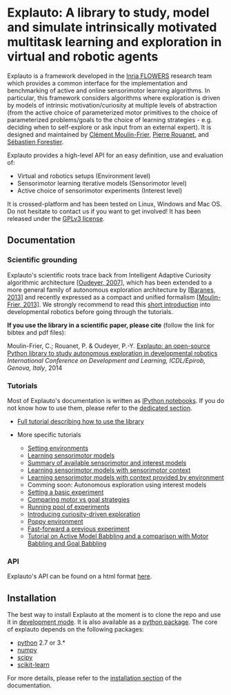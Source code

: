 # Explauto: A library to study, model and simulate intrinsically motivated multitask learning and exploration in virtual and robotic agents #

Explauto is a framework developed in the [Inria FLOWERS](https://flowers.inria.fr/) research team which provides a common interface for the implementation and benchmarking of active and online sensorimotor learning algorithms. In particular, this framework considers algorithms where exploration is driven by models of intrinsic motivation/curiosity at multiple levels of abstraction (from the active choice of parameterized motor primitives to the choice of parameterized problems/goals to the choice of learning strategies - e.g. deciding when to self-explore or ask input from an external expert). It is designed and maintained by [Clément Moulin-Frier](https://flowers.inria.fr/clement_mf/), [Pierre Rouanet](https://github.com/pierre-rouanet), and [Sébastien Forestier](http://sforestier.com/).

Explauto provides a high-level API for an easy definition, use and evaluation of:

* Virtual and robotics setups (Environment level)
* Sensorimotor learning iterative models (Sensorimotor level)
* Active choice of sensorimotor experiments (Interest level)

It is crossed-platform and has been tested on Linux, Windows and Mac OS. Do not hesitate to contact us if you want to get involved! It has been released under the [GPLv3 license](http://www.gnu.org/copyleft/gpl.html).

## Documentation ##

### Scientific grounding ###


Explauto's scientific roots trace back from Intelligent Adaptive Curiosity algorithmic architecture [[Oudeyer, 2007]](http://hal.inria.fr/hal-00793610/en), which has been extended to a more general family of autonomous exploration architecture by [[Baranes, 2013]](http://www.pyoudeyer.com/ActiveGoalExploration-RAS-2013.pdf) and recently expressed as a compact and unified formalism [[Moulin-Frier, 2013]](http://hal.inria.fr/hal-00860641). We strongly recommend to read this [short introduction](http://flowersteam.github.io/explauto/about.html) into developmental robotics before going through the tutorials.

**If you use the library in a scientific paper, please cite** (follow the link for bibtex and pdf files):

Moulin-Frier, C.; Rouanet, P. & Oudeyer, P.-Y. [Explauto: an open-source Python library to study autonomous exploration in developmental robotics](http://hal.inria.fr/hal-01061708) *International Conference on Development and Learning, ICDL/Epirob, Genova, Italy*, 2014

### Tutorials ###

Most of Explauto's documentation is written as [IPython notebooks](http://ipython.org/notebook.html). If you do not know how to use them, please refer to the [dedicated section](http://flowersteam.github.io/explauto/notebook.html).

* [Full tutorial describing how to use the library](http://nbviewer.ipython.org/github/flowersteam/explauto/blob/master/notebook/full_tutorial.ipynb)

* More specific tutorials
    * [Setting environments](http://nbviewer.ipython.org/github/flowersteam/explauto/blob/master/notebook/setting_environments.ipynb)
    * [Learning sensorimotor models](http://nbviewer.ipython.org/github/flowersteam/explauto/blob/master/notebook/learning_sensorimotor_models.ipynb)
    * [Summary of available sensorimotor and interest models](http://nbviewer.ipython.org/github/flowersteam/explauto/blob/master/notebook/summary_available_models.ipynb)
    * [Learning sensorimotor models with sensorimotor context](http://nbviewer.ipython.org/github/flowersteam/explauto/blob/master/notebook/learning_with_sensorimotor_context.ipynb)
    * [Learning sensorimotor models with context provided by environment](http://nbviewer.ipython.org/github/flowersteam/explauto/blob/master/notebook/learning_with_environment_context.ipynb)
    * Comming soon: Autonomous exploration using interest models
    * [Setting a basic experiment](http://nbviewer.ipython.org/github/flowersteam/explauto/blob/master/notebook/setting_basic_experiment.ipynb)
    * [Comparing motor vs goal strategies](http://nbviewer.ipython.org/github/flowersteam/explauto/blob/master/notebook/comparing_motor_goal_stategies.ipynb)
    * [Running pool of experiments](http://nbviewer.ipython.org/github/flowersteam/explauto/blob/master/notebook/running_experiment_pool.ipynb)
    * [Introducing curiosity-driven exploration](http://nbviewer.ipython.org/github/flowersteam/explauto/blob/master/notebook/introducing_curiosity_learning.ipynb)
    * [Poppy environment](http://nbviewer.ipython.org/github/flowersteam/explauto/blob/master/notebook/poppy_environment.ipynb)
    * [Fast-forward a previous experiment](http://nbviewer.ipython.org/github/flowersteam/explauto/blob/master/notebook/fast_forward_experiment.ipynb)
    * [Tutorial on Active Model Babbling and a comparison with Motor Babbling and Goal Babbling](http://nbviewer.jupyter.org/github/sebastien-forestier/ExplorationAlgorithms/blob/master/main.ipynb)

### API ###

Explauto's API can be found on a html format [here](http://flowersteam.github.io/explauto/).


## Installation ##

The best way to install Explauto at the moment is to clone the repo and use it in [development mode](http://flowersteam.github.io/explauto/installation.html#as-a-developer). It is also available as a [python package](https://pypi.python.org/pypi/explauto/). The core of explauto depends on the following packages:

* [python](http://www.python.org) 2.7 or 3.*
* [numpy](http://www.numpy.org)
* [scipy](http://www.scipy.org)
* [scikit-learn](http://scikit-learn.org/)

For more details, please refer to the [installation section](http://flowersteam.github.io/explauto/installation.html) of the documentation.
